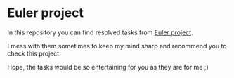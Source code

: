 # Euler project

In this repository you can find resolved tasks from [Euler project](https://euler.jakumo.org/problems.html). 

I mess with them sometimes to keep my mind sharp and recommend you to check this project. 

Hope, the tasks would be so entertaining for you as they are for me ;)